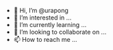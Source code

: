 - 👋 Hi, I’m @urapong
- 👀 I’m interested in ...
- 🌱 I’m currently learning ...
- 💞️ I’m looking to collaborate on ...
- 📫 How to reach me ...

<!---
urapong/urapong is a ✨ special ✨ repository because its `README.md` (this file) appears on your GitHub profile.
You can click the Preview link to take a look at your changes.
--->
